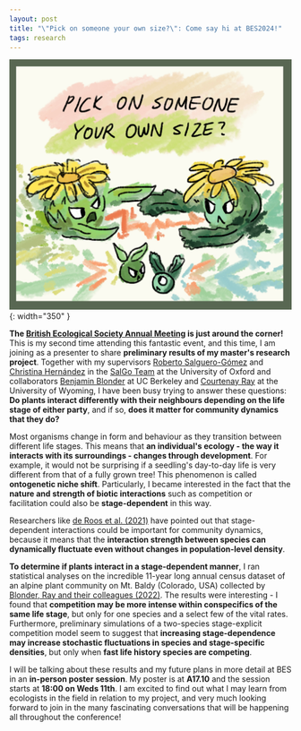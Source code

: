 ```yaml
---
layout: post
title: "\"Pick on someone your own size?\": Come say hi at BES2024!"
tags: research
---
```


![thumbnail](/assets/images/posts/08122024_bes_illustration.jpg){: width="350" }

**The [British Ecological Society Annual Meeting](https://www.britishecologicalsociety.org/events/bes-annual-meeting-2024/) is just around the corner!** This is my second time attending this fantastic event, and this time, I am joining as a presenter to share **preliminary results of my master's research project**. Together with my supervisors [Roberto Salguero-Gómez](https://www.biology.ox.ac.uk/people/rob-salguero-gomez) and [Christina Hernández](https://www.biology.ox.ac.uk/people/christina-hernandez) in the [SalGo Team](https://www.salgo.ox.ac.uk/) at the University of Oxford and collaborators [Benjamin Blonder](https://benjaminblonder.org/people/principal-investigator/) at UC Berkeley and [Courtenay Ray](https://courtenayray.com/) at the University of Wyoming, I have been busy trying to answer these questions: **Do plants interact differently with their neighbours depending on the life stage of either party**, and if so, **does it matter for community dynamics that they do?**

Most organisms change in form and behaviour as they transition between different life stages. This means that **an individual's ecology - the way it interacts with its surroundings - changes through development**. For example, it would not be surprising if a seedling's day-to-day life is very different from that of a fully grown tree! This phenomenon is called **ontogenetic niche shift**. Particularly, I became interested in the fact that the **nature and strength of biotic interactions** such as competition or facilitation could also be **stage-dependent** in this way.

Researchers like [de Roos et al. (2021)](https://doi.org/10.1073/pnas.2023709118) have pointed out that stage-dependent interactions could be important for community dynamics, because it means that the **interaction strength between species can dynamically fluctuate even without changes in population-level density**.

**To determine if plants interact in a stage-dependent manner**, I ran statistical analyses on the incredible 11-year long annual census dataset of an alpine plant community on Mt. Baldy (Colorado, USA) collected by [Blonder, Ray and their colleagues (2022)](https://doi.org/10.1111/oik.09235). The results were interesting - I found that **competition may be more intense within conspecifics of the same life stage**, but only for one species and a select few of the vital rates. Furthermore, preliminary simulations of a two-species stage-explicit competition model seem to suggest that **increasing stage-dependence may increase stochastic fluctuations in species and stage-specific densities**, but only when **fast life history species are competing**.

I will be talking about these results and my future plans in more detail at BES in an **in-person poster session**. My poster is at **A17.10** and the session starts at **18:00 on Weds 11th**. I am excited to find out what I may learn from ecologists in the field in relation to my project, and very much looking forward to join in the many fascinating conversations that will be happening all throughout the conference!
